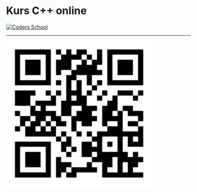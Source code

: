 <!-- .slide: data-background="#111111" -->

# Kurs C++ online

<a href="https://coders.school">
    <img width="500" data-src="../coders_school_logo.png" alt="Coders School" class="plain">
</a>

___

<img width="400" src="../img/qr.png">

